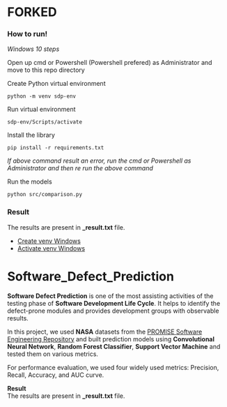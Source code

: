 # FORKED

### How to run!
_Windows 10 steps_

Open up cmd or Powershell (Powershell prefered) as Administrator and move to this repo directory

Create Python virtual environment
```
python -m venv sdp-env
```

Run virtual environment
```
sdp-env/Scripts/activate
```

Install the library
```
pip install -r requirements.txt
```

_If above command result an error, run the cmd or Powershell as Administrator and then re run the above command_

Run the models
```
python src/comparison.py
```

### Result
The results are present in **_result.txt** file. 

- [Create venv Windows](https://docs.python.org/3/library/venv.html)
- [Activate venv Windows](https://stackoverflow.com/questions/65552171/how-to-activate-virtualenv-on-windows)


# Software_Defect_Prediction

**Software Defect Prediction** is one of the most assisting activities of the testing phase of **Software Development Life Cycle**. It helps to identify the defect-prone modules and provides development groups with observable results.

In this project, we used **NASA** datasets from the [PROMISE Software Engineering Repository](http://promise.site.uottawa.ca/SERepository/datasets-page.html) and built prediction models using **Convolutional Neural Network**, **Random Forest Classifier**, **Support Vector Machine** and tested them on various metrics.

For performance evaluation, we used four widely used metrics: Precision, Recall, Accuracy, and AUC curve.

<strong>Result</strong> <br>
The results are present in **_result.txt** file. 
